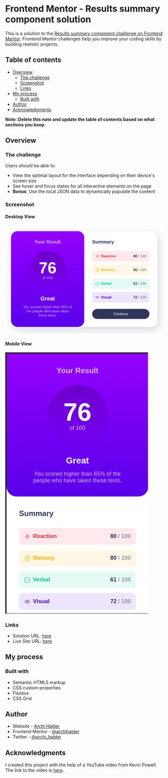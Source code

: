 # Frontend Mentor - Results summary component solution

This is a solution to the [Results summary component challenge on Frontend Mentor](https://www.frontendmentor.io/challenges/results-summary-component-CE_K6s0maV). Frontend Mentor challenges help you improve your coding skills by building realistic projects. 

## Table of contents

- [Overview](#overview)
  - [The challenge](#the-challenge)
  - [Screenshot](#screenshot)
  - [Links](#links)
- [My process](#my-process)
  - [Built with](#built-with)
- [Author](#author)
- [Acknowledgments](#acknowledgments)

**Note: Delete this note and update the table of contents based on what sections you keep.**

## Overview

### The challenge

Users should be able to:

- View the optimal layout for the interface depending on their device's screen size
- See hover and focus states for all interactive elements on the page
- **Bonus**: Use the local JSON data to dynamically populate the content

### Screenshot

#### Desktop View
![](./assets/images/rs_desktop.png)

#### Mobile View
![](./assets/images/rs_mobile.png)

### Links

- Solution URL: [here](https://github.com/archihalder/fm-result-summary-component)
- Live Site URL: [here](https://archihalder.github.io/fm-result-summary-component/)

## My process

### Built with

- Semantic HTML5 markup
- CSS custom properties
- Flexbox
- CSS Grid

## Author

- Website - [Archi Halder](https://archihalder.github.io/portfolio/)
- Frontend Mentor - [@archihalder](https://www.frontendmentor.io/profile/archihalder)
- Twitter - [@archi_halder](https://twitter.com/archi_halder)

## Acknowledgments

I created this project with the help of a YouTube video from Kevin Powell. The link to the video is [here](https://youtu.be/KqFAs5d3Yl8).

